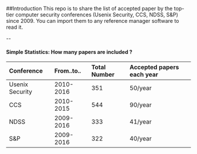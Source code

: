 ##Introduction
This repo is to share the list of accepted paper by the top-tier computer security conferences (Usenix Security, CCS, NDSS, S&P) since 2009. You can import them to any reference manager software to read it.

--

#### Simple Statistics: How many papers are included ?


| Conference     | From..to.. | Total Number | Accepted papers each year |
| :------------- | :-------- | :----------- | :------------------------ |
| Usenix Security| 2010-2016 | 351 | 50/year |
| CCS            | 2010-2015 | 544 | 90/year |
| NDSS           | 2009-2016 | 333 | 41/year |
| S&P            | 2009-2016 | 322 | 40/year |
